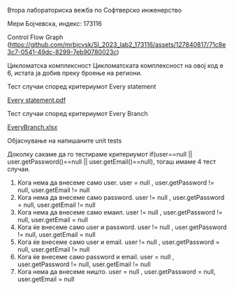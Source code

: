 Втора лабораториска вежба по Софтверско инженерство

Мери Бојчевска, индекс: 173116

Control Flow Graph
(https://github.com/mrbjcvsk/SI_2023_lab2_173116/assets/127840817/71c8e3c7-0541-49dc-8299-7eb90780023c)


Цикломатска комплексност
Цикломатската комплексност на овој код е 6, истата ја добив преку броење на региони.

Тест случаи според критериумот Every statement

[Every statement.pdf](https://github.com/mrbjcvsk/SI_2023_lab2_173116/files/11617435/Every.statement.pdf)

Тест случаи според критериумот Every Branch

[EveryBranch.xlsx](https://github.com/mrbjcvsk/SI_2023_lab2_173116/files/14185796/EveryBranch.xlsx)

Објаснување на напишаните unit tests

Доколку сакаме да го тестираме критериумот 
if(user==null || user.getPassword()==null || user.getEmail()==null), 
тогаш имаме 4 тест случаи. 
1. Кога нема да внесеме само user.
   user = null , user.getPassword != null, user.getEmail != null
2. Кога нема да внесеме само password.
    user != null , user.getPassword = null, user.getEmail != null
3. Кога нема да внесеме само емаил.
    user != null , user.getPassword != null, user.getEmail = null
4. Кога ќе внесеме само user и password.
    user != null , user.getPassword != null, user.getEmail = null
5. Кога ќе внесеме само user и email.
    user != null , user.getPassword = null, user.getEmail != null
6. Кога ќе внесеме само password и email.
     user = null , user.getPassword != null, user.getEmail != null
7. Кога нема да внесеме ништо.
     user = null , user.getPassword = null, user.getEmail = null

